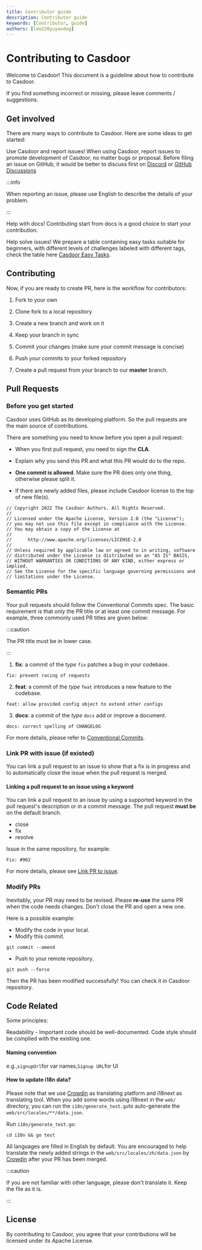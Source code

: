 ```yaml
---
title: Contributor guide
description: Contributor guide
keywords: [Contributor, guide]
authors: [leo220yuyaodog]
---
```


# Contributing to Casdoor

Welcome to Casdoor! This document is a guideline about how to contribute to Casdoor.

If you find something incorrect or missing, please leave comments / suggestions.

## Get involved

There are many ways to contribute to Casdoor. Here are some ideas to get started:

Use Casdoor and report issues! When using Casdoor, report issues to promote development of Casdoor, no matter bugs or proposal. Before filing an issue on GitHub, it would be better to discuss first on [Discord](https://discord.gg/4eZa7dMurk) or [GitHub Discussions](https://github.com/casdoor/casdoor/discussions)

:::info

When reporting an issue, please use English to describe the details of your problem.

:::

Help with docs! Contributing start from docs is a good choice to start your contribution.

Help solve issues! We prepare a table containing easy tasks suitable for beginners, with different levels of challenges labeled with different tags, check the table here [Casdoor Easy Tasks](https://github.com/orgs/casdoor/projects/1).

## Contributing

Now, if you are ready to create PR, here is the workflow for contributors:

1. Fork to your own

2. Clone fork to a local repository

3. Create a new branch and work on it

4. Keep your branch in sync

5. Commit your changes (make sure your commit message is concise)

6. Push your commits to your forked repository

7. Create a pull request from your branch to our **master** branch.

## Pull Requests

### Before you get started

Casdoor uses GitHub as its developing platform. So the pull requests are the main source of contributions.

There are something you need to know before you open a pull request:

- When you first pull request, you need to sign the **CLA**.

- Explain why you send this PR and what this PR would do to the repo.

- **One commit is allowed**. Make sure the PR does only one thing, otherwise please split it.

- If there are newly added files, please include Casdoor license to the top of new file(s).

```text
// Copyright 2022 The Casdoor Authors. All Rights Reserved.
//
// Licensed under the Apache License, Version 2.0 (the "License");
// you may not use this file except in compliance with the License.
// You may obtain a copy of the License at
//
//      http://www.apache.org/licenses/LICENSE-2.0
//
// Unless required by applicable law or agreed to in writing, software
// distributed under the License is distributed on an "AS IS" BASIS,
// WITHOUT WARRANTIES OR CONDITIONS OF ANY KIND, either express or implied.
// See the License for the specific language governing permissions and
// limitations under the License.
```

### Semantic PRs

Your pull requests should follow the Conventional Commits spec. The basic requirement is that only the PR title or at least one commit message. For example, three commonly used PR titles are given below:

:::caution

The PR title must be in lower case.

:::

1. **fix**: a commit of the _type_ `fix` patches a bug in your codebase.
```text
fix: prevent racing of requests
```

2. **feat**: a commit of the _type_ `feat` introduces a new feature to the codebase.
```text
feat: allow provided config object to extend other configs
```

3. **docs**: a commit of the _type_ `docs` add or improve a document.
```text
docs: correct spelling of CHANGELOG
```

For more details, please refer to [Conventional Commits](https://www.conventionalcommits.org/en/v1.0.0/#summary).

### Link PR with issue (if existed)

You can link a pull request to an issue to show that a fix is in progress and to automatically close the issue when the
pull request is merged.

#### Linking a pull request to an issue using a keyword

You can link a pull request to an issue by using a supported keyword in the pull request's description or in a commit message. The pull request **must be** on the default branch.
- close
- fix
- resolve

Issue in the same repository, for example:

```text
Fix: #902
```

For more details, please see [Link PR to issue](https://docs.github.com/en/issues/tracking-your-work-with-issues/linking-a-pull-request-to-an-issue).

### Modify PRs

Inevitably, your PR may need to be revised. Please **re-use** the same PR when the code needs changes. Don't close the PR and open a new one.

Here is a possible example:
- Modify the code in your local.
- Modify this commit.  
```shell
git commit --amend
```
- Push to your remote repository.  
```shell
git push --force
```

Then the PR has been modified successfully! You can check it in Casdoor repository.



## Code Related

Some principles:

Readability - Important code should be well-documented. Code style should be complied with the existing one.

#### Naming convention

e.g.,`signupUrl`for var names,`Signup URL`for UI

#### How to update i18n data?

Please note that we use [Crowdin](https://crowdin.com/project/casdoor-site) as translating platform and i18next as
translating tool. When you add some words using i18next in the `web/` directory, you can run the `i18n/generate_test.go`to auto-generate the `web/src/locales/**/data.json`.

Run `i18n/generate_test.go`:
```shell
cd i18n && go test
```

All languages are filled in English by default. You are encouraged to help translate the newly added
strings in the `web/src/locales/zh/data.json` by [Crowdin](https://crowdin.com/project/casdoor-site) after your PR has been merged.

:::caution

If you are not familiar with other language, please don't translate it. Keep the file as it is.

:::

## License

By contributing to Casdoor, you agree that your contributions will be licensed under its Apache License.
